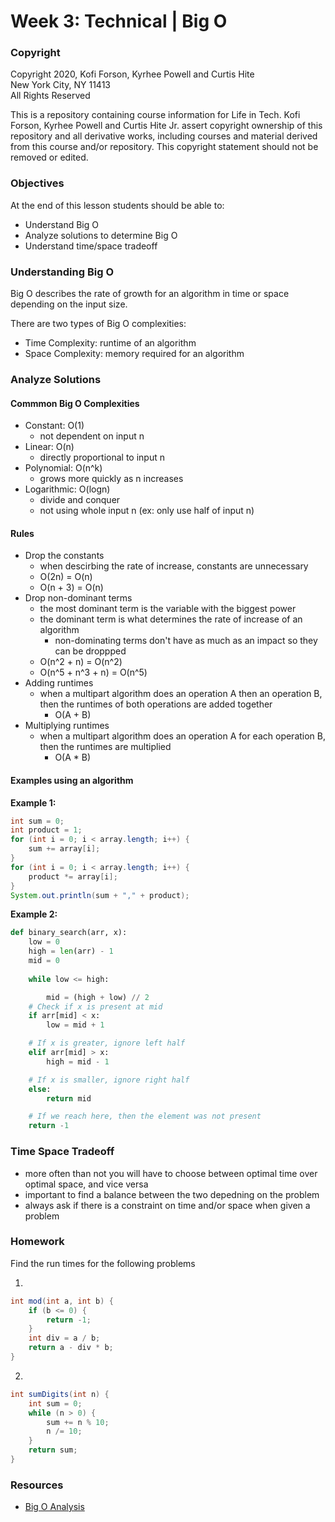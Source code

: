 # Week 3: Technical | Big O 

### Copyright
Copyright 2020, Kofi Forson, Kyrhee Powell and Curtis Hite \
New York City, NY 11413 \
All Rights Reserved

This is a repository containing course information for Life in Tech. Kofi Forson, Kyrhee Powell and Curtis Hite Jr. assert copyright ownership of this repository and all derivative works, including courses and material derived from this course and/or repository. This copyright statement should not be removed or edited.


### Objectives
At the end of this lesson students should be able to: 
- Understand Big O
- Analyze solutions to determine Big O
- Understand time/space tradeoff

### Understanding Big O
Big O describes the rate of growth for an algorithm in time or space depending on the input size.

There are two types of Big O complexities:
- Time Complexity: runtime of an algorithm
- Space Complexity: memory required for an algorithm


### Analyze Solutions
#### Commmon Big O Complexities
- Constant: O(1)
	- not dependent on input n
- Linear: O(n)
	- directly proportional to input n
- Polynomial: O(n^k)
	- grows more quickly as n increases
- Logarithmic: O(logn)
	- divide and conquer
	- not using whole input n (ex: only use half of input n)

#### Rules
- Drop the constants
	- when descirbing the rate of increase, constants are unnecessary
	- O(2n) = O(n)
	- O(n + 3) = O(n)
- Drop non-dominant terms
	- the most dominant term is the variable with the biggest power
	- the dominant term is what determines the rate of increase of an algorithm
		- non-dominating terms don't have as much as an impact so they can be droppped
	- O(n^2 + n) = O(n^2)
	- O(n^5 + n^3 + n) = O(n^5)
- Adding runtimes
	- when a multipart algorithm does an operation A then an operation B, then the runtimes of both operations are added together
		- O(A + B)
- Multiplying runtimes
	- when a multipart algorithm does an operation A for each operation B, then the runtimes are multiplied
		- O(A * B)

#### Examples using an algorithm
__Example 1:__
``` java
int sum = 0;
int product = 1;
for (int i = 0; i < array.length; i++) {
	sum += array[i];
}
for (int i = 0; i < array.length; i++) {
	product *= array[i];
}
System.out.println(sum + "," + product);
```
__Example 2:__
```python
def binary_search(arr, x): 
	low = 0
	high = len(arr) - 1
	mid = 0
		
	while low <= high: 

		mid = (high + low) // 2
	# Check if x is present at mid 
	if arr[mid] < x: 
		low = mid + 1

	# If x is greater, ignore left half 
	elif arr[mid] > x: 
		high = mid - 1

	# If x is smaller, ignore right half 
	else: 
		return mid 

	# If we reach here, then the element was not present 
	return -1
```



### Time Space Tradeoff
- more often than not you will have to choose between optimal time over optimal space, and vice versa
- important to find a balance between the two depedning on the problem
- always ask if there is a constraint on time and/or space when given a problem

### Homework
Find the run times for the following problems

1. 
```java
int mod(int a, int b) { 
	if (b <= 0) {
		return -1;
	}
	int div = a / b;
	return a - div * b;
}
```

2. 
```java
int sumDigits(int n) { 
	int sum = 0;
	while (n > 0) { 
		sum += n % 10;
		n /= 10; 
	}
	return sum;
}
```

### Resources
- [Big O Analysis](https://www.geeksforgeeks.org/analysis-algorithms-big-o-analysis/)
